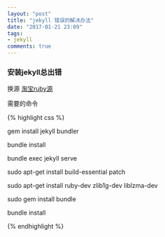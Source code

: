 ```yaml
---
layout: "post"
title: "jekyll 错误的解决办法"
date: "2017-01-21 23:09"
tags:
- jekyll
comments: true
---
```


### 安装jekyll总出错
  换源
[淘宝ruby源](https://ruby.taobao.org/)

需要的命令

{% highlight css %}

gem install jekyll bundler

bundle install

bundle exec jekyll serve

sudo apt-get install build-essential patch

sudo apt-get install ruby-dev zlib1g-dev liblzma-dev

sudo gem install bundle

bundle install

{% endhighlight %}
